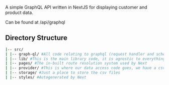 A simple GraphQL API written in NextJS for displaying customer and product data.

Can be found at <domain-name>/api/graphql

## Directory Structure

```bash
|-- src/
| |-- graph-ql/ #All code relating to graphql (request handler and schema)
| |-- lib/ #This is the main library code, it is agnostic to everything and is just pure typescript
| |-- pages/ #The in-built route resolution system used by Next
| |-- provider/ #This is where our data access code goes, we have a csv directory in here for now but we could add a db directory if we wanted db access
| |-- storage/ #Just a place to store the csv files
| |-- styles/ #Autogenerated by Next
```
